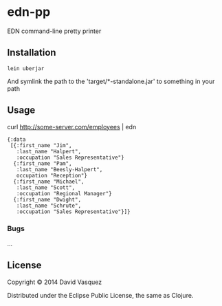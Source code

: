# edn-pp

EDN command-line pretty printer

## Installation

```lein uberjar```

And symlink the path to the 'target/*-standalone.jar' to something in your path

## Usage

curl http://some-server.com/employees | edn

```
{:data
 [{:first_name "Jim",
   :last_name "Halpert",
   :occupation "Sales Representative"}
  {:first_name "Pam",
   :last_name "Beesly-Halpert",
   occupation "Reception"}
  {:first_name "Michael",
   :last_name "Scott",
   :occupation "Regional Manager"}
  {:first_name "Dwight",
   :last_name "Schrute",
   :occupation "Sales Representative"}]}
```

### Bugs

...

## License

Copyright © 2014 David Vasquez

Distributed under the Eclipse Public License, the same as Clojure.
